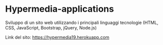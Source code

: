 # Hypermedia-applications
Sviluppo di un sito web utilizzando i principali linguaggi tecnologie (HTML, CSS, JavaScript, Bootstrap, jQuery, Node.js)

Link del sito: https://hypermedia19.herokuapp.com

